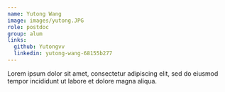 ```yaml
---
name: Yutong Wang
image: images/yutong.JPG
role: postdoc
group: alum
links:
  github: Yutongvv
  linkedin: yutong-wang-68155b277
---
```

Lorem ipsum dolor sit amet, consectetur adipiscing elit, sed do eiusmod tempor incididunt ut labore et dolore magna aliqua.
